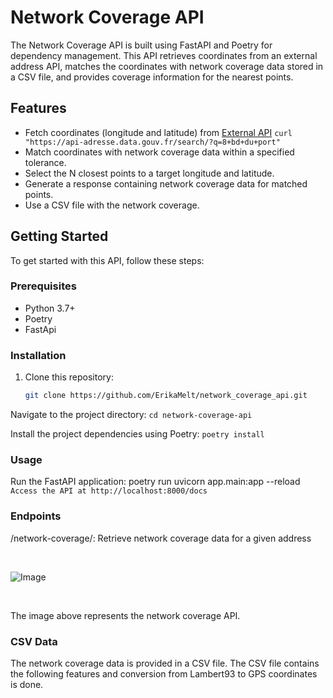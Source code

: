# Network Coverage API

The Network Coverage API is built using FastAPI and Poetry for dependency management. This API retrieves coordinates from an external address API, matches the coordinates with network coverage data stored in a CSV file, and provides coverage information for the nearest points.

## Features

- Fetch coordinates (longitude and latitude) from [External API](https://adresse.data.gouv.fr/api-doc/adresse) ```curl "https://api-adresse.data.gouv.fr/search/?q=8+bd+du+port"```
- Match coordinates with network coverage data within a specified tolerance.
- Select the N closest points to a target longitude and latitude.
- Generate a response containing network coverage data for matched points.
- Use a CSV file with the network coverage. 

## Getting Started

To get started with this API, follow these steps:

### Prerequisites

- Python 3.7+
- Poetry
- FastApi

### Installation

1. Clone this repository:
   ```bash
   git clone https://github.com/ErikaMelt/network_coverage_api.git

Navigate to the project directory:
```cd network-coverage-api```

Install the project dependencies using Poetry:
```poetry install```

### Usage
Run the FastAPI application:
poetry run uvicorn app.main:app --reload
```Access the API at http://localhost:8000/docs```

### Endpoints
/network-coverage/: Retrieve network coverage data for a given address

<br>

![Image](https://raw.githubusercontent.com/ErikaMelt/network_coverage_api/assets/104458004/ac625135-715c-4e4c-add4-8e7210247429)

<br>

The image above represents the network coverage API.

### CSV Data
The network coverage data is provided in a CSV file. 
The CSV file contains the following features and conversion from Lambert93 to GPS coordinates is done. 



